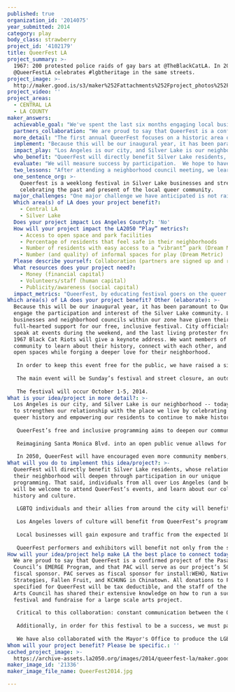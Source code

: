 ```yaml
---
published: true
organization_id: '2014075'
year_submitted: 2014
category: play
body_class: strawberry
project_id: '4102179'
title: QueerFest LA
project_summary: >-
  1967: 200 protested police raids of gay bars at @TheBlackCatLA. In 2014
  @QueerFestLA celebrates #lgbtheritage in the same streets.
project_image: >-
  http://maker.good.is/s3/maker%252Fattachments%252Fproject_photos%252Fimages%252F21336%252Fdisplay%252FQueerFest2014.jpg=c570x385
project_video: ''
project_areas:
  - CENTRAL LA
  - LA COUNTY
maker_answers:
  achievable_goal: "We've spent the last six months engaging local businesses, artists, and garnering support for this festival.  We've gotten venues and spaces donated.  We've presented to the Silver Lake Neighborhood Council.  We've met with and gotten support from our District's Councilman and the Board of Public Works.  We've built the infrastructure (logistics, operations) and sourced production quotes.\r\n\r\nWe've built the platform for QueerFest (which is a statement in and of itself).  We are now in the process of finding the funds to fuel it, and confirming a robust program schedule that synchs with our mission.\r\n\r\nWe plan to spend the month of September promoting and working out the last details.  This project will be achieved in October 2014."
  partners_collaboration: "We are proud to say that QueerFest is a confirmed project of the Pasadena Arts Council’s EMERGE Program, and that PAC will serve as our project’s 501(c)(3) fiscal sponsor.  PAC serves as fiscal sponsor for install:WEHO, Native Strategies, Fallen Fruit, and KCHUNG in Chinatown.  All donations to PAC specified for QueerFest will be tax deductible, and the staff of the Pasadena Arts Council has shared their extensive knowledge on how to run a successful festival and fundraise for a large scale arts project.  \r\n\r\nCritical to this collaboration: constant communication between the QueerFest committee and Pasadena Arts Council regarding budget/expenses; Pasadena Arts Council’s pre-approval on all grant applications; and their assistance on reaching out to their base for fundraising opportunities.  \r\n\r\nAdditionally, in order for this festival to be a success, we must partner with local businesses.  The Black Cat  (a Los Angeles Historic-Cultural Monument) has donated use of its space, as well as the adjacent raw space, to QueerFest.  Programming site-specific aspects of QueerFest in this hallowed and historically queer space is a significant centerpiece to the fest, and gives it weight.  Mack Sennett Studios have donated stages for screenings and a Launch Event.  The Eagle LA, Akbar, and Hyperion Tavern have offered to host historic events and interventions in their venues.\r\n\r\nWe have also collaborated with the Mayor's Office to produce the LGBT Heritage Month Closing Night, and are working closely with many additional city offices to ensure this festival is safe and significant for the community.  \r\n"
  more_detail: "The first annual QueerFest focuses on a historic area of Los Angeles once known for its dense saturation of LGBT businesses and culture. Many formerly queer venues in the neighborhood will play host to installations, screenings, and events throughout the week leading up to the Fest -- and in some cases, become their former incarnations for a night. A veteran of Silver Lake will lead walking tours of historic LGBT landmarks in the neighborhood, and give insight into their significance to our community today. The week will culminate in a street closure on Sunday with a diverse outdoor program featuring live music and art performances, local queer artists and vendors, and a park installation / gathering place for the community.  \r\n"
  implement: "Because this will be our inaugural year, it has been paramount to QueerFest to engage the participation and interest of the Silver Lake community.  Local businesses and neighborhood councils within our zone have given their full-hearted support for our free, inclusive festival.  City officials will speak at events during the weekend, and the last living protester from the 1967 Black Cat Riots will give a keynote address.  We want members of our community to learn about their history, connect with each other, and play in open spaces while forging a deeper love for their neighborhood.\r\n\r\nIn order to keep this event free for the public, we have raised a significant amount of money through local private donors and in-kind donations. We have engaged site operations specialists who have solved logistics at festivals such as Bonnaroo, Coachella, and Chive Fest to help us execute the street closure aspect of the festival.  We’ve assembled a committee of local event producers, artists, and leaders to curate diverse queer programming that tells an exciting and relatable overall story.  We’ve engaged local promoters, social media mavens, and local organizations to ensure that the word gets out to the community.  Our Advisory Committee includes prominent leaders from organizations such as the American Foundation for Equal Rights (responsible for bringing the Prop 8 case to the Supreme Court) and GLSEN (creating Gay-Straight Alliances in schools).  We have engaged local artists, artisans, and non-profits, and will give them a platform to educate and connect with the community.\r\n\r\nThe main event will be Sunday’s festival and street closure, an outdoor celebration on Santa Monica Blvd. right alongside the hustle and bustle of Sunset Blvd (between Sunset and Hoover). We are working with local government officials to ensure a safe and easy closure. We will build two stages to host the best local queer talent, and we have commissioned fun, interactive, large scale art installations. In the middle of it all, we’ll build a small, urban green space as a kind of pop-up park, which will include a landscape installation with trees, grass, picnic tables, free water, and shade. This area will serve as a unique open space for dance performances, free speech, and impromptu classes.\r\n\r\nThe festival will occur October 1-5, 2014."
  impact_play: "Los Angeles is our city, and Silver Lake is our neighborhood -- today we want to strengthen our relationship with the place we live by celebrating our local queer history and empowering our residents to continue to make history. \r\n\r\nQueerFest’s free and inclusive programming aims to deepen our community’s appreciation for its diverse cultural heritage, and will create a safe place to connect and explore ideas. Showing support for a significant (but historically marginalized) subset of the neighborhood’s culture has the potential to create more harmony within the overall neighborhood.  Tenets of safety, diversity, and harmony will allow playful acts such as performances, dialogue, and other interactions to naturally develop.  \r\n\r\nReimagining Santa Monica Blvd. into an open public venue allows for all play to occur in broad daylight.  All who are interested in attending, and all ages are welcome - this is not a niche event. The park installation between the two stages will encourage a gathering place for relaxation and free speech. It’s a creative use of temporary outdoor space that enables people who are perfect strangers, of all ethnicities, with disparate income and educational levels, to come together and communicate with each other across every social border and boundary.\r\n\r\nIn 2050, QueerFest will have encouraged even more community members, businesses, and artists to be in dialogue with local queer history. The festival could be transposed to other neighborhoods in Los Angeles, to help unearth local queer history elsewhere.  Los Angeles will continue to be one of the most queer-friendly cities in the U.S., and like many other U.S. cities, will have a festival to help supplement its main PRIDE celebration (which was also founded in LA!).  \r\n"
  who_benefit: "QueerFest will directly benefit Silver Lake residents, whose relationship with their neighborhood will deepen through participation in our unique programming. That said, individuals from all over Los Angeles (and beyond) will be welcome to attend QueerFest’s events, and learn about our colorful history and culture. \r\n\r\nLGBTQ individuals and their allies from around the city will benefit from the range of programming we plan to offer, which aims to represent a more diverse definition of what it means to be queer today. This is particularly significant for individuals who are just beginning to form their identity as members of the queer community, as well as those who support them.\r\n\r\nLos Angeles lovers of culture will benefit from QueerFest’s programming by being exposed to local artists’ cutting-edge performances and creations, while learning more about the complex cultural context of these works.\r\n\r\nLocal businesses will gain exposure and traffic from the expected 10,000+ attendees over the course of the weekend.  \r\n\r\nQueerFest performers and exhibitors will benefit not only from the spotlight offered to them on the festival’s stages, but also from the opportunity to represent and show appreciation for the community they come from."
  evaluate: "We will measure success by participation.  We hope to have most, if not all, of the businesses within our QueerFest zone contribute to our festival in some way.  We will gather reports from the businesses to evaluate if there are upward trends in sales during QueerFest.  We will also measure success by how many volunteers come forward to help power this event.\r\n\r\nWe will measure success by public attendance and engagement.  This is a free event for the community.  We will only succeed if they show up.  And we’ll only be successful if they enjoy the experience of QueerFest.  Positive feedback will be essential.\r\n\r\nWe hope for our project to not just continue for years to come, but to expand to other neighborhoods whose identities have been shaped by their local queer heritage. QueerFest LA can be easily transposed to other neighborhoods in Los Angeles.  "
  two_lessons: "After attending a neighborhood council meeting, we learned the importance of keeping our festival free.  For-pay festivals have their place, but Silver Lake residents have too often felt alienated by required entry fees.  We listened to the community we’re trying to serve, so our festival will be inclusive and free of charge.\r\n\r\nAfter speaking with local historic figures, we have learned that although history and education are important, they must be delivered in a fun and interactive way.  We should feel excited and empowered by our past, rather than lectured and labored.  The lesson is that \"to play\" also allows us to absorb, learn, and connect.\r\n"
  one_sentence_org: >-
    Queerfest is a weeklong festival in Silver Lake businesses and streets,
    celebrating the past and present of the local queer community.
  major_challenges: "One major challenge we have anticipated is not raising the sufficient funds for this festival.  In this case, our strategy is to prepare a downsized festival manageable by volunteers and artists, and capitalizing on the space and venue donations made by local businesses.  We want the first year of QueerFest to feel like a \"hit,\" rather than spread too thin.\r\n\r\nA second challenge is to be as inclusive with as we strive to be.  Despite how diverse our committee might be, there is a chance someone will feel left out.  Our strategy is to work with curators outside of our committee to make sure there is diverse representation in booths, performances, artists, and promotion.  We hope that seeing the attempts to reach out and fold local queer organizations into the mix will create a safe feeling and harmonious backdrop against which \"play\" will come to life."
  Which area(s) of LA does your project benefit?:
    - Central LA
    - Silver Lake
  Does your project impact Los Angeles County?: 'No'
  How will your project impact the LA2050 “Play” metrics?:
    - Access to open space and park facilities
    - Percentage of residents that feel safe in their neighborhoods
    - Number of residents with easy access to a “vibrant” park (Dream Metric)
    - Number (and quality) of informal spaces for play (Dream Metric)
  Please describe yourself: Collaboration (partners are signed up and ready to hit the ground running!)
  What resources does your project need?:
    - Money (financial capital)
    - Volunteers/staff (human capital)
    - Publicity/awareness (social capital)
  impact_metrics: "QueerFest, by educating festival goers on the queer experience, will breed tolerance for the LGBTQA community both local and at large.  LGBTQA residents will feel safer in their neighborhood knowing that they’re not only understood by their neighbors, but that there’s a place for them in Silver Lake.  \r\n\r\nQueerFest will create several informal spaces for play.  We will transform local establishments into the LGBT-oriented spaces of their past.  For example, the Black Cat, a popular Silver Lake restaurant, will be respun into its 1960s incarnation, the gay bar that played host to the Black Cat riots (which pre-date Stonewall).  Tours will be led throughout the neighborhood.  A dilapidated parking lot, once a gay-owned bookstore (A Different Light), will be reanimated with the Fest’s adjacent main stage.  A urban park will be constructed in the middle of our festival throughway.  Attendees will relax under real trees, drink free water, and enjoy impromptu performances and invigorating activities such as yoga led by a nearby studio.   \r\n"
Which area(s) of LA does your project benefit? Other (elaborate): >-
  Because this will be our inaugural year, it has been paramount to QueerFest to
  engage the participation and interest of the Silver Lake community. Local
  businesses and neighborhood councils within our zone have given their
  full-hearted support for our free, inclusive festival. City officials will
  speak at events during the weekend, and the last living protester from the
  1967 Black Cat Riots will give a keynote address. We want members of our
  community to learn about their history, connect with each other, and play in
  open spaces while forging a deeper love for their neighborhood.
   
   In order to keep this event free for the public, we have raised a significant amount of money through local private donors and in-kind donations. We have engaged site operations specialists who have solved logistics at festivals such as Bonnaroo, Coachella, and Chive Fest to help us execute the street closure aspect of the festival. We’ve assembled a committee of local event producers, artists, and leaders to curate diverse queer programming that tells an exciting and relatable overall story. We’ve engaged local promoters, social media mavens, and local organizations to ensure that the word gets out to the community. Our Advisory Committee includes prominent leaders from organizations such as the American Foundation for Equal Rights (responsible for bringing the Prop 8 case to the Supreme Court) and GLSEN (creating Gay-Straight Alliances in schools). We have engaged local artists, artisans, and non-profits, and will give them a platform to educate and connect with the community.
   
   The main event will be Sunday’s festival and street closure, an outdoor celebration on Santa Monica Blvd. right alongside the hustle and bustle of Sunset Blvd (between Sunset and Hoover). We are working with local government officials to ensure a safe and easy closure. We will build two stages to host the best local queer talent, and we have commissioned fun, interactive, large scale art installations. In the middle of it all, we’ll build a small, urban green space as a kind of pop-up park, which will include a landscape installation with trees, grass, picnic tables, free water, and shade. This area will serve as a unique open space for dance performances, free speech, and impromptu classes.
   
   The festival will occur October 1-5, 2014.
What is your idea/project in more detail?: >-
  Los Angeles is our city, and Silver Lake is our neighborhood -- today we want
  to strengthen our relationship with the place we live by celebrating our local
  queer history and empowering our residents to continue to make history. 
   
   QueerFest’s free and inclusive programming aims to deepen our community’s appreciation for its diverse cultural heritage, and will create a safe place to connect and explore ideas. Showing support for a significant (but historically marginalized) subset of the neighborhood’s culture has the potential to create more harmony within the overall neighborhood. Tenets of safety, diversity, and harmony will allow playful acts such as performances, dialogue, and other interactions to naturally develop. 
   
   Reimagining Santa Monica Blvd. into an open public venue allows for all play to occur in broad daylight. All who are interested in attending, and all ages are welcome - this is not a niche event. The park installation between the two stages will encourage a gathering place for relaxation and free speech. It’s a creative use of temporary outdoor space that enables people who are perfect strangers, of all ethnicities, with disparate income and educational levels, to come together and communicate with each other across every social border and boundary.
   
   In 2050, QueerFest will have encouraged even more community members, businesses, and artists to be in dialogue with local queer history. The festival could be transposed to other neighborhoods in Los Angeles, to help unearth local queer history elsewhere. Los Angeles will continue to be one of the most queer-friendly cities in the U.S., and like many other U.S. cities, will have a festival to help supplement its main PRIDE celebration (which was also founded in LA!).
What will you do to implement this idea/project?: >-
  QueerFest will directly benefit Silver Lake residents, whose relationship with
  their neighborhood will deepen through participation in our unique
  programming. That said, individuals from all over Los Angeles (and beyond)
  will be welcome to attend QueerFest’s events, and learn about our colorful
  history and culture. 
   
   LGBTQ individuals and their allies from around the city will benefit from the range of programming we plan to offer, which aims to represent a more diverse definition of what it means to be queer today. This is particularly significant for individuals who are just beginning to form their identity as members of the queer community, as well as those who support them.
   
   Los Angeles lovers of culture will benefit from QueerFest’s programming by being exposed to local artists’ cutting-edge performances and creations, while learning more about the complex cultural context of these works.
   
   Local businesses will gain exposure and traffic from the expected 10,000+ attendees over the course of the weekend. 
   
   QueerFest performers and exhibitors will benefit not only from the spotlight offered to them on the festival’s stages, but also from the opportunity to represent and show appreciation for the community they come from.
How will your idea/project help make LA the best place to connect today? In LA2050?: >-
  We are proud to say that QueerFest is a confirmed project of the Pasadena Arts
  Council’s EMERGE Program, and that PAC will serve as our project’s 501(c)(3)
  fiscal sponsor. PAC serves as fiscal sponsor for install:WEHO, Native
  Strategies, Fallen Fruit, and KCHUNG in Chinatown. All donations to PAC
  specified for QueerFest will be tax deductible, and the staff of the Pasadena
  Arts Council has shared their extensive knowledge on how to run a successful
  festival and fundraise for a large scale arts project. 
   
   Critical to this collaboration: constant communication between the QueerFest committee and Pasadena Arts Council regarding budget/expenses; Pasadena Arts Council’s pre-approval on all grant applications; and their assistance on reaching out to their base for fundraising opportunities. 
   
   Additionally, in order for this festival to be a success, we must partner with local businesses. The Black Cat (a Los Angeles Historic-Cultural Monument) has donated use of its space, as well as the adjacent raw space, to QueerFest. Programming site-specific aspects of QueerFest in this hallowed and historically queer space is a significant centerpiece to the fest, and gives it weight. Mack Sennett Studios have donated stages for screenings and a Launch Event. The Eagle LA, Akbar, and Hyperion Tavern have offered to host historic events and interventions in their venues.
   
   We have also collaborated with the Mayor's Office to produce the LGBT Heritage Month Closing Night, and are working closely with many additional city offices to ensure this festival is safe and significant for the community.
Whom will your project benefit? Please be specific.: ''
cached_project_image: >-
  https://archive-assets.la2050.org/images/2014/queerfest-la/maker.good.is/s3/maker%252Fattachments%252Fproject_photos%252Fimages%252F21336%252Fdisplay%252FQueerFest2014.jpg=c570x385.jpg
maker_image_id: '21336'
maker_image_file_name: QueerFest2014.jpg

---
```

